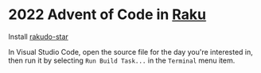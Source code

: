# 2022 Advent of Code in [Raku](https://raku.org)

Install [rakudo-star](https://rakudo.org/star)

In Visual Studio Code, open the source file for the day you're interested in,
then run it by selecting `Run Build Task...` in the `Terminal` menu item.
